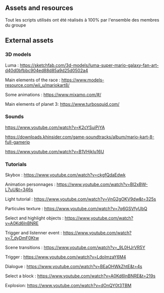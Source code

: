 ## Assets and resources

Tout les scripts utilisés ont été réalisés à 100% par l'ensemble des membres du groupe

## External assets

### 3D models

Luma : https://sketchfab.com/3d-models/luma-super-mario-galaxy-fan-art-d40d0bfbbc904ed88d85a9d25d0502a4

Main elements of the race : https://www.models-resource.com/wii_u/mariokart8/

Some animations : https://www.mixamo.com/#/

Main elements of planet 3: https://www.turbosquid.com/

### Sounds

https://www.youtube.com/watch?v=K2cYSuiPjYA

https://downloads.khinsider.com/game-soundtracks/album/mario-kart-8-full-gamerip

https://www.youtube.com/watch?v=B1VHjkIu16U


### Tutorials

Skybox : https://www.youtube.com/watch?v=ckgfQdaEdwk

Animation personnages : https://www.youtube.com/watch?v=Bl2xBW-L7uU&t=346s

Light tutorial : https://www.youtube.com/watch?v=VnG2gOKV9dw&t=325s

Particules texture : https://www.youtube.com/watch?v=7q6GSVfyUbQ

Select and highlight objects : https://www.youtube.com/watch?v=A0Kd6lnBNRE

Trigger and listenner event : https://www.youtube.com/watch?v=7_dyDmF0Ktw

Scene transitions : https://www.youtube.com/watch?v=_9L0HJrVR5Y

Trigger : https://www.youtube.com/watch?v=LdoImzaY6M4

Dialogue : https://www.youtube.com/watch?v=BEaOHWkZhtE&t=4s

Select a block : https://www.youtube.com/watch?v=A0Kd6lnBNRE&t=219s

Explosion: https://www.youtube.com/watch?v=dOnQY0t3TBM
